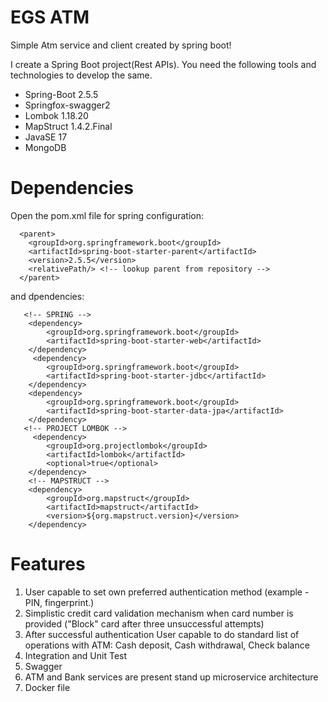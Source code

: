 # EGS ATM
Simple Atm service and client created by spring boot!

I create a Spring Boot project(Rest APIs). You need the following tools and technologies to develop the same.
- Spring-Boot 2.5.5
- Springfox-swagger2 
- Lombok 1.18.20
- MapStruct 1.4.2.Final
- JavaSE 17
- MongoDB

# Dependencies
Open the pom.xml file for spring configuration:

      <parent>
        <groupId>org.springframework.boot</groupId>
        <artifactId>spring-boot-starter-parent</artifactId>
        <version>2.5.5</version>
        <relativePath/> <!-- lookup parent from repository -->
      </parent>

and dpendencies:

       <!-- SPRING -->
        <dependency>
            <groupId>org.springframework.boot</groupId>
            <artifactId>spring-boot-starter-web</artifactId>
        </dependency>
         <dependency>
            <groupId>org.springframework.boot</groupId>
            <artifactId>spring-boot-starter-jdbc</artifactId>
        </dependency>
        <dependency>
            <groupId>org.springframework.boot</groupId>
            <artifactId>spring-boot-starter-data-jpa</artifactId>
        </dependency>
       <!-- PROJECT LOMBOK -->
         <dependency>
            <groupId>org.projectlombok</groupId>
            <artifactId>lombok</artifactId>
            <optional>true</optional>
        </dependency>
        <!-- MAPSTRUCT -->
        <dependency>
            <groupId>org.mapstruct</groupId>
            <artifactId>mapstruct</artifactId>
            <version>${org.mapstruct.version}</version>
        </dependency>
         


# Features

1. User capable to set own preferred authentication method (example - PIN, fingerprint.)
2. Simplistic credit card validation mechanism when card number is provided ("Block" card after three unsuccessful attempts)
3. After successful authentication User capable to do standard list of operations with ATM: Cash deposit, Cash withdrawal, Check balance
4. Integration and Unit Test
5. Swagger 
6. ATM and Bank services are present stand up microservice architecture
7. Docker file